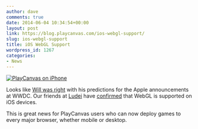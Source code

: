 ```yaml
---
author: dave
comments: true
date: 2014-06-04 10:34:54+00:00
layout: post
link: https://blog.playcanvas.com/ios-webgl-support/
slug: ios-webgl-support
title: iOS WebGL Support
wordpress_id: 1267
categories:
- News
---
```


[![PlayCanvas on iPhone](https://blog.playcanvas.com/wp-content/uploads/2014/06/Playiphone.png)](http://blog.playcanvas.com/wp-content/uploads/2014/06/Playiphone.png)

Looks like [Will was right](http://blog.playcanvas.com/apple-embraces-webgl/) with his predictions for the Apple announcements at WWDC. Our friends at [Ludei](http://ludei.com) have [confirmed](http://blog.ludei.com/webgl-ios-8-safari-webview/) that WebGL is supported on iOS devices.

This is great news for PlayCanvas users who can now deploy games to every major browser, whether mobile or desktop.
